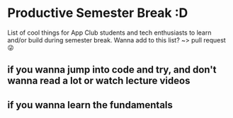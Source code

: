# Productive Semester Break :D
List of cool things for App Club students and tech enthusiasts to learn and/or build during semester break. Wanna add to this list? ~> pull request 😜

## if you wanna jump into code and try, and don't wanna read a lot or watch lecture videos


## if you wanna learn the fundamentals 
